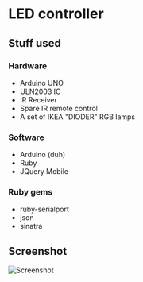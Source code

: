LED controller
=============
Stuff used
------------

### Hardware
* Arduino UNO
* ULN2003 IC
* IR Receiver
* Spare IR remote control
* A set of IKEA "DIODER" RGB lamps

### Software
* Arduino (duh)
* Ruby
* JQuery Mobile

### Ruby gems
* ruby-serialport
* json
* sinatra

Screenshot
------------
![Screenshot](LED_controller/raw/master/screenshot.png)